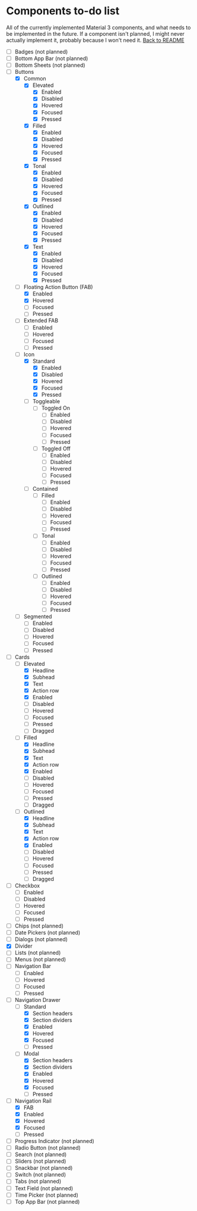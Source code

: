 # Components to-do list
All of the currently implemented Material 3 components, and what needs to be implemented in the future. If a component isn't planned, I might never actually implement it, probably because I won't need it.
[Back to README](README.md)

- [ ] Badges (not planned)
- [ ] Bottom App Bar (not planned)
- [ ] Bottom Sheets (not planned)
- [ ] Buttons
  - [x] Common
    - [x] Elevated
      - [x] Enabled
      - [x] Disabled
      - [x] Hovered
      - [x] Focused
      - [x] Pressed
    - [x] Filled
      - [x] Enabled
      - [x] Disabled
      - [x] Hovered
      - [x] Focused
      - [x] Pressed
    - [x] Tonal
      - [x] Enabled
      - [x] Disabled
      - [x] Hovered
      - [x] Focused
      - [x] Pressed
    - [x] Outlined
      - [x] Enabled
      - [x] Disabled
      - [x] Hovered
      - [x] Focused
      - [x] Pressed
    - [x] Text
      - [x] Enabled
      - [x] Disabled
      - [x] Hovered
      - [x] Focused
      - [x] Pressed
  - [ ] Floating Action Button (FAB)
    - [x] Enabled
    - [x] Hovered
    - [ ] Focused
    - [ ] Pressed
  - [ ] Extended FAB
    - [ ] Enabled
    - [ ] Hovered
    - [ ] Focused
    - [ ] Pressed
  - [ ] Icon
    - [x] Standard
      - [x] Enabled
      - [x] Disabled
      - [x] Hovered
      - [x] Focused
      - [x] Pressed
    - [ ] Toggleable
      - [ ] Toggled On
        - [ ] Enabled
        - [ ] Disabled
        - [ ] Hovered
        - [ ] Focused
        - [ ] Pressed
      - [ ] Toggled Off
        - [ ] Enabled
        - [ ] Disabled
        - [ ] Hovered
        - [ ] Focused
        - [ ] Pressed
    - [ ] Contained
      - [ ] Filled
        - [ ] Enabled
        - [ ] Disabled
        - [ ] Hovered
        - [ ] Focused
        - [ ] Pressed
      - [ ] Tonal
        - [ ] Enabled
        - [ ] Disabled
        - [ ] Hovered
        - [ ] Focused
        - [ ] Pressed
      - [ ] Outlined
        - [ ] Enabled
        - [ ] Disabled
        - [ ] Hovered
        - [ ] Focused
        - [ ] Pressed
  - [ ] Segmented
    - [ ] Enabled
    - [ ] Disabled
    - [ ] Hovered
    - [ ] Focused
    - [ ] Pressed
- [ ] Cards
  - [ ] Elevated
    - [x] Headline
    - [x] Subhead
    - [x] Text
    - [x] Action row
    - [x] Enabled
    - [ ] Disabled
    - [ ] Hovered
    - [ ] Focused
    - [ ] Pressed
    - [ ] Dragged
  - [ ] Filled
    - [x] Headline
    - [x] Subhead
    - [x] Text
    - [x] Action row
    - [x] Enabled
    - [ ] Disabled
    - [ ] Hovered
    - [ ] Focused
    - [ ] Pressed
    - [ ] Dragged
  - [ ] Outlined
    - [x] Headline
    - [x] Subhead
    - [x] Text
    - [x] Action row
    - [x] Enabled
    - [ ] Disabled
    - [ ] Hovered
    - [ ] Focused
    - [ ] Pressed
    - [ ] Dragged
- [ ] Checkbox
  - [ ] Enabled
  - [ ] Disabled
  - [ ] Hovered
  - [ ] Focused
  - [ ] Pressed
- [ ] Chips (not planned)
- [ ] Date Pickers (not planned)
- [ ] Dialogs (not planned)
- [x] Divider
- [ ] Lists (not planned)
- [ ] Menus (not planned)
- [ ] Navigation Bar
  - [ ] Enabled
  - [ ] Hovered
  - [ ] Focused
  - [ ] Pressed
- [ ] Navigation Drawer
  - [ ] Standard
    - [x] Section headers
    - [x] Section dividers
    - [x] Enabled
    - [x] Hovered
    - [x] Focused
    - [ ] Pressed
  - [ ] Modal
    - [x] Section headers
    - [x] Section dividers
    - [x] Enabled
    - [x] Hovered
    - [x] Focused
    - [ ] Pressed
- [ ] Navigation Rail
  - [x] FAB
  - [x] Enabled
  - [x] Hovered
  - [x] Focused
  - [ ] Pressed
- [ ] Progress Indicator (not planned)
- [ ] Radio Button (not planned)
- [ ] Search (not planned)
- [ ] Sliders (not planned)
- [ ] Snackbar (not planned)
- [ ] Switch (not planned)
- [ ] Tabs (not planned)
- [ ] Text Field (not planned)
- [ ] Time Picker (not planned)
- [ ] Top App Bar (not planned)
